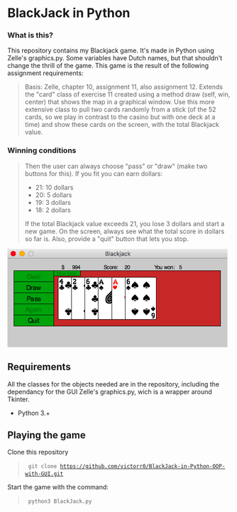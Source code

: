 # BlackJack in Python ##
### What is this? ###
This repository contains my Blackjack game. It's made in Python using Zelle's graphics.py. Some variables have Dutch names, but that shouldn't change the thrill of the game. This game is the result of the following assignment requirements:

>Basis: Zelle, chapter 10, assignment 11, also assignment 12.
>Extends the "card" class of exercise 11 created using a method draw (self, win, center) that shows the map in a graphical window. Use this more extensive class to pull two cards randomly from a stick (of the 52 cards, so we play in contrast to the casino but with one deck at a time) and show these cards on the screen, with the total Blackjack value.

### Winning conditions ###
>Then the user can always choose "pass" or "draw" (make two buttons for this). If you fit you can earn dollars:
><ul>
><li>21: 10 dollars</li>
><li>20: 5 dollars</li>
><li>19: 3 dollars</li>
><li>18: 2 dollars</li>
></ul>
>If the total Blackjack value exceeds 21, you lose 3 dollars and start a new game.
>On the screen, always see what the total score in dollars so far is.
>Also, provide a "quit" button that lets you stop.

![Alt text](/blackjack_gui.jpg?raw=true "Example of the game")

## Requirements ##
All the classes for the objects needed are in the repository, including the dependancy for the GUI Zelle's graphics.py, wich is a wrapper around Tkinter.
<ul>
<li>Python 3.+</li>
</ul>

## Playing the game ##
Clone this repository
><code> git clone https://github.com/victorr0/BlackJack-in-Python-OOP-with-GUI.git </code>

Start the game with the command:
><code> python3 BlackJack.py </code>

